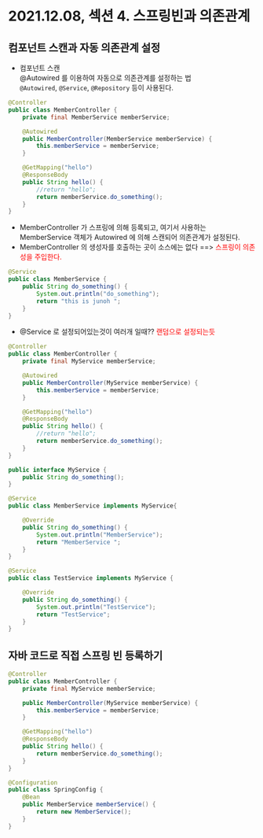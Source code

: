# 2021.12.08, 섹션 4. 스프링빈과 의존관계

## 컴포넌트 스캔과 자동 의존관계 설정

- 컴포넌트 스캔  
@Autowired 를 이용하여 자동으로 의존관계를 설정하는 법   
```@Autowired```, ```@Service```, ```@Repository``` 등이 사용된다. 

```java
@Controller
public class MemberController {
    private final MemberService memberService;

    @Autowired
    public MemberController(MemberService memberService) {
        this.memberService = memberService;
    }

    @GetMapping("hello")
    @ResponseBody
    public String hello() {
        //return "hello";
        return memberService.do_something();
    }
}
```
- MemberController 가 스프링에 의해 등록되고, 여기서 사용하는 MemberService 객체가 Autowired 에 의해 스캔되어 의존관계가 설정된다.
- MemberController 의 생성자를 호출하는 곳이 소스에는 없다 ==> <span style="color:red"> 스프링이 의존성을 주입한다.</span>

```java
@Service
public class MemberService {
    public String do_something() {
        System.out.println("do_something");
        return "this is junoh ";
    }
}
```


- @Service 로 설정되어있는것이 여러개 일때?? <span style="color:red">랜덤으로 설정되는듯</span>
```java
@Controller
public class MemberController {
    private final MyService memberService;

    @Autowired
    public MemberController(MyService memberService) {
        this.memberService = memberService;
    }

    @GetMapping("hello")
    @ResponseBody
    public String hello() {
        //return "hello";
        return memberService.do_something();
    }
}
```
```java
public interface MyService {
    public String do_something();
}
```
```java
@Service
public class MemberService implements MyService{

    @Override
    public String do_something() {
        System.out.println("MemberService");
        return "MemberService ";
    }
}
```
```java
@Service
public class TestService implements MyService {

    @Override
    public String do_something() {
        System.out.println("TestService");
        return "TestService";
    }
}
```

## 자바 코드로 직접 스프링 빈 등록하기

```java
@Controller
public class MemberController {
    private final MyService memberService;

    public MemberController(MyService memberService) {
        this.memberService = memberService;
    }

    @GetMapping("hello")
    @ResponseBody
    public String hello() {
        return memberService.do_something();
    }
}
```
```java
@Configuration
public class SpringConfig {
    @Bean
    public MemberService memberService() {
        return new MemberService();
    }
}
```
